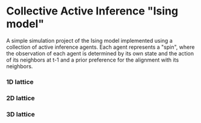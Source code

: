 # Collective Active Inference "Ising model"
A simple simulation project of the Ising model implemented using a collection of active inference agents. Each agent represents a "spin", where the observation of each agent is determined by its own state and the action of its neighbors at t-1 and a prior preference for the alignment with its neighbors.

### 1D lattice
### 2D lattice 
### 3D lattice 
